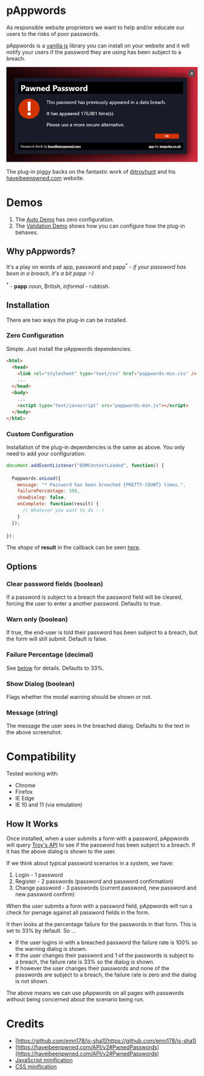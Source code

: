 
# pAppwords

As responsible website proprietors we want to help and/or educate our users to the risks of poor passwords.

pAppwords is a [vanilla js](http://vanilla-js.com/) library you can install on your website and it will notify your users if the password they
are using has been subject to a breach.

![Screenshot of pAppwords telling a user the password they used has been involved in a breach.](./docs/screenshot.png "Screenshot")

The plug-in piggy backs on the fantastic work of [@troyhunt](https://twitter.com/troyhunt) and his [haveibeenpwned.com](https://haveibeenpwned.com/) website.

# Demos

1. The [Auto Demo](https://toepoke.github.io/pAppwords/docs/auto-demo.html) has zero configuration.
2. The [Validation Demo](https://toepoke.github.io/pAppwords/docs/validation-demo.html) shows how you can configure how the plug-in behaves.

## Why pAppwords?

It's a play on words of app, password and papp<sup>*</sup> - *if your password has been in a breach, it's a bit papp :-)*

<sup>*</sup> - **papp** *noun*, British, *informal* - rubbish.

## Installation

There are two ways the plug-in can be installed.

### Zero Configuration

Simple.  Just install the pAppwords dependencies:

````html
<html>
  <head>
    <link rel="stylesheet" type="text/css" href="pappwords-min.css" />
    ...
  </head>
  <body>
    ...
    <script type="text/javascript" src="pappwords-min.js"></script>
  </body>
</html>
````

### Custom Configuration

Installation of the plug-in dependencies is the same as above.  You only need to add your configuration:

````javascript
document.addEventListener("DOMContentLoaded", function() {
			
  Pappwords.onLoad({
    message: "* Password has been breached {PRETTY-COUNT} times.",
    failurePercentage: 100,
    showDialog: false, 
    onComplete: function(result) {
      // Whatever you want to do :-)
    }
  });
			
});
````

The *shape* of **result** in the callback can be seen  [here](https://github.com/toepoke/pAppwords/blob/master/source/password-checker.js#L7).

## Options

### Clear password fields (boolean)
If a password is subject to a breach the password field will be cleared, forcing the user to enter a another password.  Defaults to true.

### Warn only (boolean)
If true, the end-user is told their password has been subject to a breach, but the form will still submit.  Default is false.

### Failure Percentage (decimal)
See [below](#how-it-works) for details.  Defaults to 33%.

### Show Dialog (boolean)
Flags whether the modal warning should be shown or not.

### Message (string)
The message the user sees in the breached dialog.  Defaults to the text in the above screenshot.

# Compatibility

Tested working with:

* Chrome
* Firefox
* IE Edge
* IE 10 and 11 (via emulation)

## How It Works

Once installed, when a user submits a form with a password, pAppwords will query [Troy's API](https://haveibeenpwned.com/API/v2#PwnedPasswords) to see if the password has been subject to a breach.  If it has the above dialog is shown to the user.

If we think about typical password scenarios in a system, we have:

1. Login - 1 password
2. Register - 2 passwords (password and password confirmation)
3. Change password - 3 passwords (current password, new password and new password confirm)

When the user submits a form with a password field, pAppwords will run a check for pwnage against all password fields in the form.

It then looks at the percentage failure for the passwords in that form.  This is set to 33% by default.  So ...

- If the user logins in with a breached password the failure rate is 100% so the warning dialog is shown.
- If the user changes their password and 1 of the passwords is subject to a breach, the failure rate is 33% so the dialog is shown.
- If however the user changes their passwords and none of the passwords are subject to a breach, the failure rate is zero and the dialog is not shown.

The above means we can use pAppwords on all pages with passwords without being concerned about the scenario being run.

# Credits

* [https://github.com/emn178/js-sha1](https://github.com/emn178/js-sha1)
* [https://haveibeenpwned.com/API/v2#PwnedPasswords](https://haveibeenpwned.com/API/v2#PwnedPasswords)
* [JavaScript minification](https://javascript-minifier.com/)
* [CSS minification](https://cssminifier.com/)


